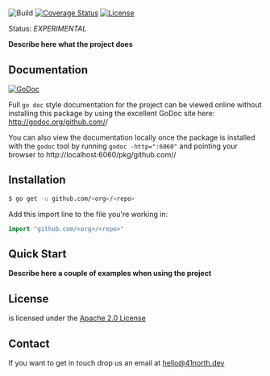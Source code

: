 # <project>

![Build](https://github.com/<org>/<repo>/actions/workflows/ci.yaml/badge.svg)
[![Coverage Status](https://coveralls.io/repos/github/<org>/<repo>/badge.svg)](https://coveralls.io/github/<org>/<repo>)
[![License](https://img.shields.io/badge/License-Apache_2.0-blue.svg)](https://opensource.org/licenses/Apache-2.0)

Status: _EXPERIMENTAL_

**Describe here what the project does**

## Documentation

[![GoDoc](https://img.shields.io/badge/godoc-reference-blue.svg)](http://godoc.org/github.com/<org>/<repo>)

Full `go doc` style documentation for the project can be viewed online without
installing this package by using the excellent GoDoc site here:
http://godoc.org/github.com/<org>/<repo>

You can also view the documentation locally once the package is installed with
the `godoc` tool by running `godoc -http=":6060"` and pointing your browser to
http://localhost:6060/pkg/github.com/<org>/<repo>

## Installation

```bash
$ go get -u github.com/<org>/<repo>
```

Add this import line to the file you're working in:

```Go
import "github.com/<org>/<repo>"
```

## Quick Start

**Describe here a couple of examples when using the project**

## License

<project> is licensed under the [Apache 2.0 License](LICENSE)

## Contact

If you want to get in touch drop us an email at [hello@41north.dev](mailto:hello@41north.dev)
